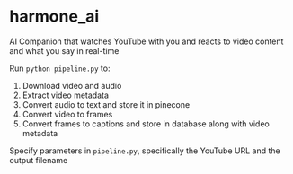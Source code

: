 # harmone_ai
AI Companion that watches YouTube with you and reacts to video content and what you say in real-time

Run ```python pipeline.py``` to:
1. Download video and audio
2. Extract video metadata
3. Convert audio to text and store it in pinecone
4. Convert video to frames
5. Convert frames to captions and store in database along with video metadata

Specify parameters in ```pipeline.py```, specifically the YouTube URL and the output filename
